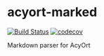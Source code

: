 # acyort-marked

[![Build Status](https://travis-ci.org/acyortjs/acyort-marked.svg?branch=master)](https://travis-ci.org/acyortjs/acyort-marked)
[![codecov](https://codecov.io/gh/acyortjs/acyort-marked/branch/master/graph/badge.svg)](https://codecov.io/gh/acyortjs/acyort-marked)

Markdown parser for AcyOrt
